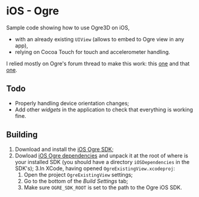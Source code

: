 # iOS - Ogre #

Sample code showing how to use Ogre3D on iOS,
- with an already existing `UIView` (allows to embed to Ogre view in any app),
- relying on Cocoa Touch for touch and accelerometer handling.

I relied mostly on Ogre's forum thread to make this work: this [one](http://www.ogre3d.org/forums/viewtopic.php?f=2&t=71508&hilit=externalviewhandle&sid=0c0d92ddd87f3f25af2ad8181a530e4f) and that [one](http://www.ogre3d.org/forums/viewtopic.php?f=21&t=71904&hilit=externalviewhandle&sid=b148dd48905674e5895284aa903a0c1b).

## Todo ##

- Properly handling device orientation changes;
- Add other *widgets* in the application to check that everything is working fine.

## Building ##

1. Download and install the [iOS Ogre SDK](https://sourceforge.net/projects/ogre/files/ogre/1.8/1.8.2/OgreSDK_iOS_v1-8-2.dmg/download);
2. Dowload [iOS Ogre dependencies](http://sourceforge.net/projects/ogre/files/ogre-dependencies-mac/1.9/Ogre_iOS_6.0_Dependencies_20130424.zip/download) and unpack it at the root of where is your installed SDK (you should have a directory `iOSDependencies` in the SDK's);
3.In XCode, having opened `OgreExistingView.xcodeproj`:
	1. Open the project `OgreExistingView` settings;
	2. Go to the bottom of the *Build Settings* tab;
	3. Make sure `OGRE_SDK_ROOT` is set to the path to the Ogre iOS SDK.
